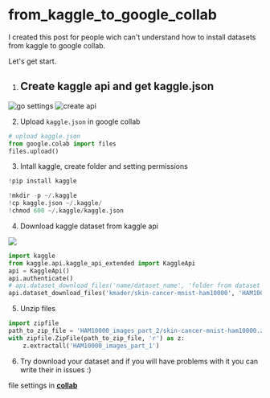 # from_kaggle_to_google_collab
I created this post for people wich can't understand how to install datasets from kaggle to google collab.

Let's get start.

1. ## Create kaggle api and get kaggle.json

![go settings](https://i.ibb.co/K24CXJf/Screenshot-107.png)
![create api](https://i.ibb.co/x3zywVh/Screenshot-108.png)

2. Upload `kaggle.json` in google collab

```python
# upload kaggle.json
from google.colab import files
files.upload()
```

3. Intall kaggle, create folder and setting permissions

```python
!pip install kaggle

!mkdir -p ~/.kaggle
!cp kaggle.json ~/.kaggle/
!chmod 600 ~/.kaggle/kaggle.json
```

4. Download kaggle dataset from kaggle api

![](https://i.ibb.co/qmgWVLJ/Screenshot-109.png)

```python
import kaggle
from kaggle.api.kaggle_api_extended import KaggleApi
api = KaggleApi()
api.authenticate()
# api.dataset_download_files('name/dataset_name', 'folder from dataset kaggle (from data explorer)')
api.dataset_download_files('kmader/skin-cancer-mnist-ham10000', 'HAM10000_images_part_2')
```

5. Unzip files

```python
import zipfile
path_to_zip_file = 'HAM10000_images_part_2/skin-cancer-mnist-ham10000.zip'
with zipfile.ZipFile(path_to_zip_file, 'r') as z:
    z.extractall('HAM10000_images_part_1')
```

6. Try download your dataset and if you will have problems with it you can write their in issues :)

file settings in **[collab](https://colab.research.google.com/drive/1AcjQi-xzS1m_3dvSYJFoemJRo5KQH1a2?usp=sharing)**

